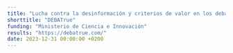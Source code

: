 ```yaml
---
title: "Lucha contra la desinformación y criterios de valor en los debates electorales en televisión y medios digitales"
shorttitle: "DEBATrue"
funding: "Ministerio de Ciencia e Innovación"
results: "https://debatrue.com/"
date: 2023-12-31 00:00:00 +0200
---
```

